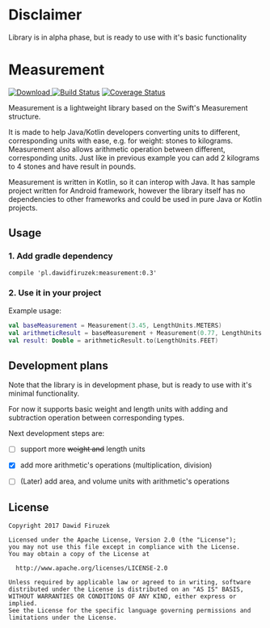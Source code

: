 # Disclaimer
Library is in alpha phase, but is ready to use with it's basic functionality

# Measurement
[![Download](https://api.bintray.com/packages/dawidfiruzek/kotlin/measurement/images/download.svg) ](https://bintray.com/dawidfiruzek/kotlin/measurement/_latestVersion)
[![Build Status](https://travis-ci.org/dawidfiruzek/measurement.svg?branch=master)](https://travis-ci.org/dawidfiruzek/measurement)
[![Coverage Status](https://coveralls.io/repos/github/dawidfiruzek/measurement/badge.svg)](https://coveralls.io/github/dawidfiruzek/measurement)

Measurement is a lightweight library based on the Swift's Measurement structure.

It is made to help Java/Kotlin developers converting units to different, corresponding units with ease, e.g. for weight: stones to kilograms.
Measurement also allows arithmetic operation between different, corresponding units. Just like in previous example you can add 2 kilograms to 4 stones and have result in pounds.

Measurement is written in Kotlin, so it can interop with Java. 
It has sample project written for Android framework, however the library itself has no dependencies to other frameworks and could be used in pure Java or Kotlin projects.

## Usage
### 1. Add gradle dependency
```
compile 'pl.dawidfiruzek:measurement:0.3'
```

### 2. Use it in your project
Example usage:
```Kotlin
val baseMeasurement = Measurement(3.45, LengthUnits.METERS)
val arithmeticResult = baseMeasurement + Measurement(0.77, LengthUnits.INCHES)
val result: Double = arithmeticResult.to(LengthUnits.FEET)
```

## Development plans
Note that the library is in development phase, but is ready to use with it's minimal functionality.

For now it supports basic weight and length units with adding and subtraction operation between corresponding types.

Next development steps are:
- [ ] support more <del>weight and</del> length units
- [x] add more arithmetic's operations (multiplication, division)
- [ ] (Later) add area, and volume units with arithmetic's operations


License
-------

    Copyright 2017 Dawid Firuzek

    Licensed under the Apache License, Version 2.0 (the "License");
    you may not use this file except in compliance with the License.
    You may obtain a copy of the License at

      http://www.apache.org/licenses/LICENSE-2.0

    Unless required by applicable law or agreed to in writing, software
    distributed under the License is distributed on an "AS IS" BASIS,
    WITHOUT WARRANTIES OR CONDITIONS OF ANY KIND, either express or implied.
    See the License for the specific language governing permissions and
    limitations under the License.
